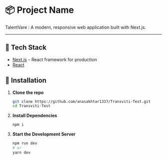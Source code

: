# 📦 Project Name

TalentVare :  A modern, responsive web application built with Next.js.

---

## 🚀 Tech Stack

- [Next.js](https://nextjs.org/) – React framework for production
- [React](https://react.dev/)


## 🔧 Installation

1. **Clone the repo**
   ```bash
   git clone https://github.com/anasakhtar1337/Transviti-Test.git
   cd Transviti-Test

2. **Install Dependencies**
    ```bash
    npm i

3. **Start the Development Server**
    ```bash
    npm run dev
    # or
    yarn dev